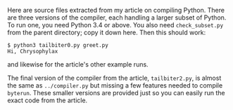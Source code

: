 Here are source files extracted from my article on compiling
Python. There are three versions of the compiler, each handling a
larger subset of Python. To run one, you need Python 3.4 or above. You
also need `check_subset.py` from the parent directory; copy it down
here. Then this should work:

    $ python3 tailbiter0.py greet.py
    Hi, Chrysophylax

and likewise for the article's other example runs.

The final version of the compiler from the article, `tailbiter2.py`,
is almost the same as `../compiler.py` but missing a few features
needed to compile `byterun`. These smaller versions are provided just
so you can easily run the exact code from the article.

